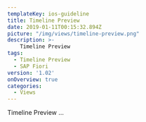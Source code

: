 ```yaml
---
templateKey: ios-guideline
title: Timeline Preview
date: 2019-01-11T00:15:32.894Z
picture: "/img/views/timeline-preview.png"
description: >-
    Timeline Preview
tags:
  - Timeline Preview
  - SAP Fiori
version: '1.02'
onOverview: true
categories:
  - Views
---
```





Timeline Preview ...
